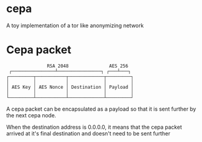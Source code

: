 # cepa
A toy implementation of a tor like anonymizing network

# Cepa packet
```text
               RSA 2048               AES 256
 ┌────────────────┴────────────────┐ ┌───┴───┐
┌─────────┬───────────┬─────────────┬─────────┐
│         │           │             │         │
│ AES Key │ AES Nonce │ Destination │ Payload │
│         │           │             │         │
└─────────┴───────────┴─────────────┴─────────┘
```
A cepa packet can be encapsulated as a payload so that it is sent further by the next cepa node.

When the destination address is 0.0.0.0, it means that the cepa packet arrived at it's final destination and doesn't need to be sent further

